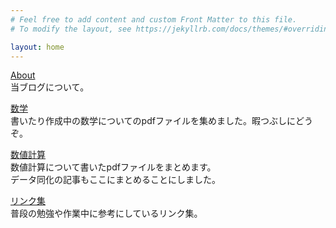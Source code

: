 ```yaml
---
# Feel free to add content and custom Front Matter to this file.
# To modify the layout, see https://jekyllrb.com/docs/themes/#overriding-theme-defaults

layout: home
---
```


[About](/about)<br>
当ブログについて。

[数学](/math)<br>
書いたり作成中の数学についてのpdfファイルを集めました。暇つぶしにどうぞ。

[数値計算](/numerical)<br>
数値計算について書いたpdfファイルをまとめます。<br>
データ同化の記事もここにまとめることにしました。

[リンク集](/link)<br>
普段の勉強や作業中に参考にしているリンク集。